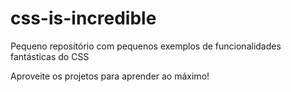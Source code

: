 # css-is-incredible

Pequeno repositório com pequenos exemplos de funcionalidades fantásticas do CSS

Aproveite os projetos para aprender ao máximo!
